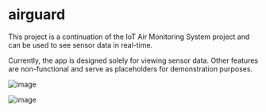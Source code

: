 # airguard

This project is a continuation of the IoT Air Monitoring System project and can be used to see sensor data in real-time.

Currently, the app is designed solely for viewing sensor data. Other features are non-functional and serve as placeholders for demonstration purposes.

![image](https://github.com/user-attachments/assets/5a8ce0f1-ae01-4101-b996-4e3d6bebc33c)

![image](https://github.com/user-attachments/assets/9fc1da28-b47f-4bd0-bfba-487b673d313c)


